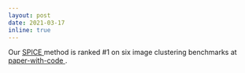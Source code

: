 ```yaml
---
layout: post
date: 2021-03-17
inline: true
---
```


Our <a href="https://arxiv.org/abs/2103.09382"> SPICE </a> method 
is ranked #1 on six image clustering benchmarks
at <a href="https://paperswithcode.com/paper/spice-semantic-pseudo-labeling-for-image"> paper-with-code </a>.
